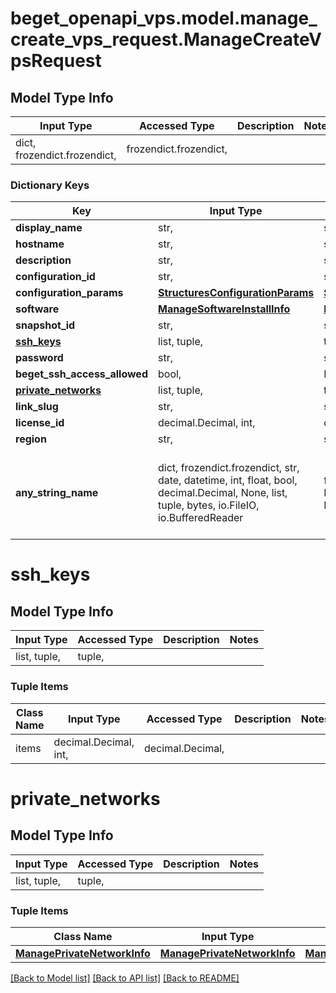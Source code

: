 # beget_openapi_vps.model.manage_create_vps_request.ManageCreateVpsRequest

## Model Type Info
Input Type | Accessed Type | Description | Notes
------------ | ------------- | ------------- | -------------
dict, frozendict.frozendict,  | frozendict.frozendict,  |  | 

### Dictionary Keys
Key | Input Type | Accessed Type | Description | Notes
------------ | ------------- | ------------- | ------------- | -------------
**display_name** | str,  | str,  |  | [optional] 
**hostname** | str,  | str,  |  | [optional] 
**description** | str,  | str,  |  | [optional] 
**configuration_id** | str,  | str,  |  | [optional] 
**configuration_params** | [**StructuresConfigurationParams**](StructuresConfigurationParams.md) | [**StructuresConfigurationParams**](StructuresConfigurationParams.md) |  | [optional] 
**software** | [**ManageSoftwareInstallInfo**](ManageSoftwareInstallInfo.md) | [**ManageSoftwareInstallInfo**](ManageSoftwareInstallInfo.md) |  | [optional] 
**snapshot_id** | str,  | str,  |  | [optional] 
**[ssh_keys](#ssh_keys)** | list, tuple,  | tuple,  |  | [optional] 
**password** | str,  | str,  |  | [optional] 
**beget_ssh_access_allowed** | bool,  | BoolClass,  |  | [optional] 
**[private_networks](#private_networks)** | list, tuple,  | tuple,  |  | [optional] 
**link_slug** | str,  | str,  |  | [optional] 
**license_id** | decimal.Decimal, int,  | decimal.Decimal,  |  | [optional] 
**region** | str,  | str,  |  | [optional] 
**any_string_name** | dict, frozendict.frozendict, str, date, datetime, int, float, bool, decimal.Decimal, None, list, tuple, bytes, io.FileIO, io.BufferedReader | frozendict.frozendict, str, BoolClass, decimal.Decimal, NoneClass, tuple, bytes, FileIO | any string name can be used but the value must be the correct type | [optional]

# ssh_keys

## Model Type Info
Input Type | Accessed Type | Description | Notes
------------ | ------------- | ------------- | -------------
list, tuple,  | tuple,  |  | 

### Tuple Items
Class Name | Input Type | Accessed Type | Description | Notes
------------- | ------------- | ------------- | ------------- | -------------
items | decimal.Decimal, int,  | decimal.Decimal,  |  | 

# private_networks

## Model Type Info
Input Type | Accessed Type | Description | Notes
------------ | ------------- | ------------- | -------------
list, tuple,  | tuple,  |  | 

### Tuple Items
Class Name | Input Type | Accessed Type | Description | Notes
------------- | ------------- | ------------- | ------------- | -------------
[**ManagePrivateNetworkInfo**](ManagePrivateNetworkInfo.md) | [**ManagePrivateNetworkInfo**](ManagePrivateNetworkInfo.md) | [**ManagePrivateNetworkInfo**](ManagePrivateNetworkInfo.md) |  | 

[[Back to Model list]](../../README.md#documentation-for-models) [[Back to API list]](../../README.md#documentation-for-api-endpoints) [[Back to README]](../../README.md)

